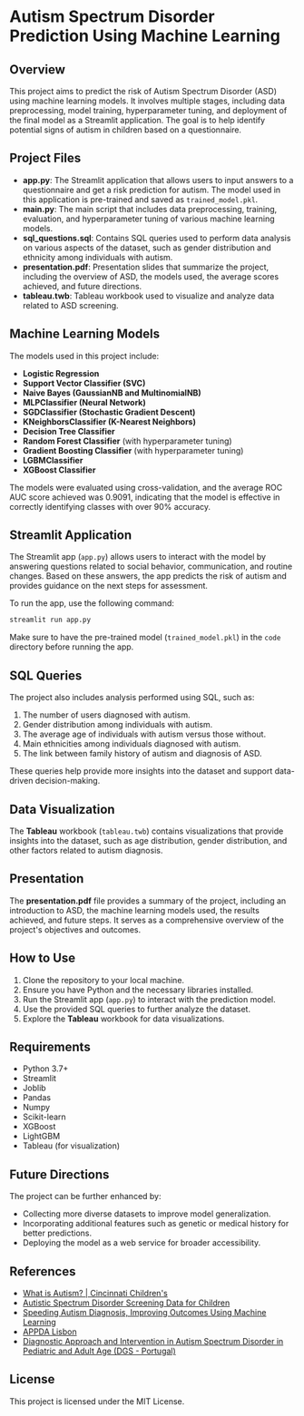 # Autism Spectrum Disorder Prediction Using Machine Learning

## Overview
This project aims to predict the risk of Autism Spectrum Disorder (ASD) using machine learning models. It involves multiple stages, including data preprocessing, model training, hyperparameter tuning, and deployment of the final model as a Streamlit application. The goal is to help identify potential signs of autism in children based on a questionnaire.

## Project Files
- **app.py**: The Streamlit application that allows users to input answers to a questionnaire and get a risk prediction for autism. The model used in this application is pre-trained and saved as `trained_model.pkl`.
- **main.py**: The main script that includes data preprocessing, training, evaluation, and hyperparameter tuning of various machine learning models.
- **sql_questions.sql**: Contains SQL queries used to perform data analysis on various aspects of the dataset, such as gender distribution and ethnicity among individuals with autism.
- **presentation.pdf**: Presentation slides that summarize the project, including the overview of ASD, the models used, the average scores achieved, and future directions.
- **tableau.twb**: Tableau workbook used to visualize and analyze data related to ASD screening.

## Machine Learning Models
The models used in this project include:
- **Logistic Regression**
- **Support Vector Classifier (SVC)**
- **Naive Bayes (GaussianNB and MultinomialNB)**
- **MLPClassifier (Neural Network)**
- **SGDClassifier (Stochastic Gradient Descent)**
- **KNeighborsClassifier (K-Nearest Neighbors)**
- **Decision Tree Classifier**
- **Random Forest Classifier** (with hyperparameter tuning)
- **Gradient Boosting Classifier** (with hyperparameter tuning)
- **LGBMClassifier**
- **XGBoost Classifier**

The models were evaluated using cross-validation, and the average ROC AUC score achieved was 0.9091, indicating that the model is effective in correctly identifying classes with over 90% accuracy.

## Streamlit Application
The Streamlit app (`app.py`) allows users to interact with the model by answering questions related to social behavior, communication, and routine changes. Based on these answers, the app predicts the risk of autism and provides guidance on the next steps for assessment.

To run the app, use the following command:
```bash
streamlit run app.py
```
Make sure to have the pre-trained model (`trained_model.pkl`) in the `code` directory before running the app.

## SQL Queries
The project also includes analysis performed using SQL, such as:
1. The number of users diagnosed with autism.
2. Gender distribution among individuals with autism.
3. The average age of individuals with autism versus those without.
4. Main ethnicities among individuals diagnosed with autism.
5. The link between family history of autism and diagnosis of ASD.

These queries help provide more insights into the dataset and support data-driven decision-making.

## Data Visualization
The **Tableau** workbook (`tableau.twb`) contains visualizations that provide insights into the dataset, such as age distribution, gender distribution, and other factors related to autism diagnosis.

## Presentation
The **presentation.pdf** file provides a summary of the project, including an introduction to ASD, the machine learning models used, the results achieved, and future steps. It serves as a comprehensive overview of the project's objectives and outcomes.

## How to Use
1. Clone the repository to your local machine.
2. Ensure you have Python and the necessary libraries installed.
3. Run the Streamlit app (`app.py`) to interact with the prediction model.
4. Use the provided SQL queries to further analyze the dataset.
5. Explore the **Tableau** workbook for data visualizations.

## Requirements
- Python 3.7+
- Streamlit
- Joblib
- Pandas
- Numpy
- Scikit-learn
- XGBoost
- LightGBM
- Tableau (for visualization)

## Future Directions
The project can be further enhanced by:
- Collecting more diverse datasets to improve model generalization.
- Incorporating additional features such as genetic or medical history for better predictions.
- Deploying the model as a web service for broader accessibility.

## References
- [What is Autism? | Cincinnati Children's](https://www.youtube.com/watch?v=hwaaphuStxY)
- [Autistic Spectrum Disorder Screening Data for Children](https://archive.ics.uci.edu/dataset/419/autistic%2Bspectrum%2Bdisorder%2Bscreening%2Bdata%2Bfor%2Bchildren)
- [Speeding Autism Diagnosis, Improving Outcomes Using Machine Learning](https://today.duke.edu/2019/07/speeding-autism-diagnosis-improving-outcomes-using-machine-learning)
- [APPDA Lisbon](https://appda-lisboa.org.pt/autismo/diagnostico)
- [Diagnostic Approach and Intervention in Autism Spectrum Disorder in Pediatric and Adult Age (DGS - Portugal)](https://normas.dgs.min-saude.pt/wp-content/uploads/2019/09/Abordagem-Diagnostica-e-Intervencao-na-Perturbacao-do-Espetro-do-Autismo-em-Idade-Pediatrica-e-no-Adulto-2019.pdf)

## License
This project is licensed under the MIT License.
